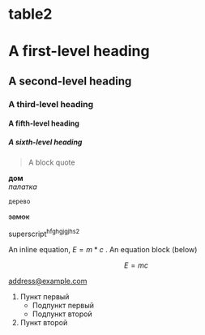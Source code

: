 # table2
# A first-level heading
## A second-level heading
### A third-level heading
#### A fifth-level heading
##### A sixth-level heading
> A block quote
>
> 
**дом**  
*палатка*

`дерево`

~~замок~~

superscript<sup>hfghgjgjhs2</sup>

An inline equation, $E=m*c$ . An equation block (below)

$$E=mc$$

<address@example.com>

1. Пункт первый
    - Подпункт первый
    - Подпункт второй
2. Пункт второй
   
